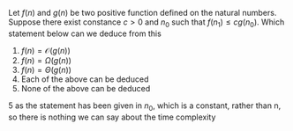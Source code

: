<Exercise>
<Question>

Let $f(n)$ and $g(n)$ be two positive function defined on the natural numbers. Suppose there exist constance $c>0$ and $n_0$ such that $f(n_1)\leqslant cg(n_0)$. Which statement below can we deduce from this

1. $f(n)=\mathcal{O}(g(n))$
2. $f(n)=\Omega(g(n))$
3. $f(n)=\Theta(g(n))$
4. Each of the above can be deduced
5. None of the above can be deduced

</Question>
<Answer>

5 as the statement has been given in $n_0$, which is a constant, rather than n, so there is nothing we can say about the time complexity

</Answer>
</Exercise>

